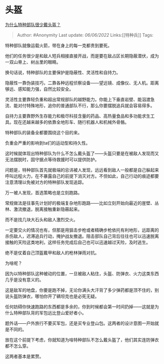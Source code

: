 # 头盔
[为什么特种部队很少戴头盔？](https://www.zhihu.com/question/31268911/answer/2516196425)

> Author: #Anonymity 
> Last update: *06/06/2022* 
> Links:[[特种兵]]
> Tags: 
 

特种部队就像运载火箭，带在身上的每一克都贵到要死。

他们的任务很少是和敌人短兵相接直接开战，而是要在敌占区长期隐蔽潜伏，成为一双山脊上、树丛里的眼睛。

换句话说，特种部队的主要保护是隐蔽性、灵活性和自持力。

隐蔽性一靠伪装技巧，二靠各种远程侦察设备——望远镜、成像仪、无人机。距离够远、感知能力强，自然比较安全。

灵活性主要靠轻负重和超出常规部队的越野能力。你能上下垂直岩壁、能泅渡急流、能对付特殊地形，追你的普通部队不行，那么你要摆脱追兵就会容易得多。

自持力主要靠野外生存能力和极尽科技含量的药品、高热量食品和多功能求生工具。现在还越来越多的依靠全地形车、随行机器人和机械外骨骼。

特种部队的装备全都要围绕这个目的来。

负重会严重的影响到ta们的运动型和持久性。

这时候就体现出特种部队为什么不怎么戴头盔了——头盔只要是在被敌人发现而又无法摆脱时，固守据点等待救援时可以提供防护。

问题是，特种部队首先就极端的忌讳被人发现，远远看到敌人一般都是自己躲起来呼叫远程火力，在不暴露自己的前提下消灭对方。不但如此，自己行动的痕迹都要注意清理以免被对方的特种部队发现追踪。

万一被人发现，首选策略也是立刻跑路。

常规做法是往事先计划好的极端复杂地形跑路——比如立刻开始向最近的崖壁、丛林、激流撤退，脱离接触重新隐蔽起来。

而不是找几块大石头和敌人激烈交火。

一定要交火的情况也有，但那是用狙击步枪或者精确步枪依托有利地形，远距离的杀伤敌人，迟滞追兵行动，掩护战友撤退。阻击部队自己背后往往也可以迅速脱离接触的天险这类地利，这样任务完成后自己也可以迅速越过天险，及时逃生。

绝不是仗着自己顶盔戴甲和敌人的枪林弹雨对抗。

为啥呢？

因为以特种部队这种被动的位置，一旦被敌人粘住，头盔、防弹衣、火力这类东西几乎是没有意义的。

这是敌军的地盘，你要是跑不掉，无论你满头大汗背了多少弹药都是顶不住的，别说头盔防弹衣，哪怕你开了辆坦克也是必死无疑。

任何妨碍你快速跑路的东西都是多余的，你到时候都会第一时间扔掉——这就是为什么特种部队背的军包远比登山爱好者小。

题外话——户外旅行不要买军包，还是买专业登山包。这两者的设计意图一开始就是不同的。

放在这个前提下考虑，你就知道为啥特种部队不怎么戴头盔了，他们其实连防弹衣都不怎么穿。

这两者基本是累赘。